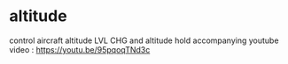 # altitude
control aircraft altitude LVL CHG and altitude hold
accompanying youtube video : https://youtu.be/95pqoqTNd3c
